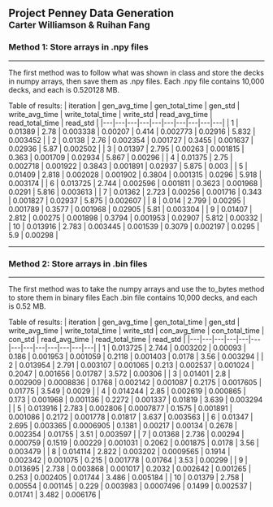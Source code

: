 ## Project Penney Data Generation<br><sup>Carter Williamson & Ruihan Fang</sup>
### Method 1: Store arrays in .npy files
___
The first method was to follow what was shown in class and store the decks in numpy arrays, then save them as .npy files. Each .npy file contains 10,000 decks, and each is 0.520128 MB.

Table of results: 
| iteration | gen_avg_time | gen_total_time | gen_std | write_avg_time | write_total_time | write_std | read_avg_time | read_total_time | read_std |
|---|---|---|---|---|---|---|---|---|---|
| 1 | 0.01389 | 2.78 | 0.003338 | 0.00207 | 0.414 | 0.002773 | 0.02916 | 5.832 | 0.003452 |
| 2 | 0.0138 | 2.76 | 0.002354 | 0.001727 | 0.3455 | 0.001637 | 0.02936 | 5.87 | 0.002502 |
| 3 | 0.01397 | 2.795 | 0.00263 | 0.001815 | 0.363 | 0.001709 | 0.02934 | 5.867 | 0.00296 |
| 4 | 0.01375 | 2.75 | 0.002718 | 0.001922 | 0.3843 | 0.001891 | 0.02937 | 5.875 | 0.003 |
| 5 | 0.01409 | 2.818 | 0.002028 | 0.001902 | 0.3804 | 0.001315 | 0.0296 | 5.918 | 0.003174 |
| 6 | 0.013725 | 2.744 | 0.002596 | 0.001811 | 0.3623 | 0.001968 | 0.0291 | 5.816 | 0.003613 |
| 7 | 0.01362 | 2.723 | 0.00256 | 0.001716 | 0.343 | 0.001827 | 0.02937 | 5.875 | 0.002607 |
| 8 | 0.014 | 2.799 | 0.00295 | 0.001789 | 0.3577 | 0.001968 | 0.02905 | 5.81 | 0.003304 |
| 9 | 0.01407 | 2.812 | 0.00275 | 0.001898 | 0.3794 | 0.001953 | 0.02907 | 5.812 | 0.00332 |
| 10 | 0.013916 | 2.783 | 0.003445 | 0.001539 | 0.3079 | 0.002197 | 0.0295 | 5.9 | 0.00298 |

___
### Method 2: Store arrays in .bin files
___
The first method was to take the numpy arrays and use the to_bytes method to store them in binary files Each .bin file contains 10,000 decks, and each is 0.52 MB.

Table of results: 
| iteration | gen_avg_time | gen_total_time | gen_std | write_avg_time | write_total_time | write_std | con_avg_time | con_total_time | con_std | read_avg_time | read_total_time | read_std |
|---|---|---|---|---|---|---|---|---|---|---|---|---|
| 1 | 0.013725 | 2.744 | 0.003202 | 0.00093 | 0.186 | 0.001953 | 0.001059 | 0.2118 | 0.001403 | 0.0178 | 3.56 | 0.003294 |
| 2 | 0.013954 | 2.791 | 0.003107 | 0.001065 | 0.213 | 0.002537 | 0.001024 | 0.2047 | 0.001656 | 0.01787 | 3.572 | 0.00306 |
| 3 | 0.01401 | 2.8 | 0.002909 | 0.0008836 | 0.1768 | 0.002142 | 0.001087 | 0.2175 | 0.0017605 | 0.01775 | 3.549 | 0.0029 |
| 4 | 0.014244 | 2.85 | 0.002619 | 0.000865 | 0.173 | 0.001968 | 0.001136 | 0.2272 | 0.001337 | 0.01819 | 3.639 | 0.003294 |
| 5 | 0.013916 | 2.783 | 0.002806 | 0.0007877 | 0.1575 | 0.001891 | 0.001086 | 0.2172 | 0.001778 | 0.01817 | 3.637 | 0.003563 |
| 6 | 0.01347 | 2.695 | 0.003365 | 0.0006905 | 0.1381 | 0.00217 | 0.00134 | 0.2678 | 0.002354 | 0.01755 | 3.51 | 0.003597 |
| 7 | 0.01368 | 2.736 | 0.00294 | 0.000759 | 0.1519 | 0.00229 | 0.001031 | 0.2062 | 0.001875 | 0.0178 | 3.56 | 0.003479 |
| 8 | 0.014114 | 2.822 | 0.003202 | 0.0009565 | 0.1914 | 0.002342 | 0.001075 | 0.215 | 0.001778 | 0.01764 | 3.53 | 0.00299 |
| 9 | 0.013695 | 2.738 | 0.003868 | 0.001017 | 0.2032 | 0.002642 | 0.001265 | 0.253 | 0.002405 | 0.01744 | 3.486 | 0.005184 |
| 10 | 0.01379 | 2.758 | 0.00554 | 0.001145 | 0.229 | 0.003983 | 0.0007496 | 0.1499 | 0.002537 | 0.01741 | 3.482 | 0.006176 |

